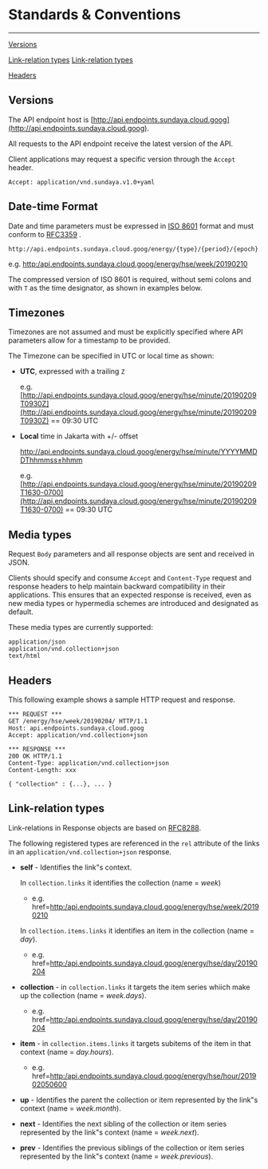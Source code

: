 # Standards & Conventions
---
[Versions](#versions)

[Link-relation types](Overview#link-relation-types)
[Link-relation types](#link-relation-types)

[Headers](Overview#headers)

## Versions
The API endpoint host is [http://api.endpoints.sundaya.cloud.goog](http://api.endpoints.sundaya.cloud.goog). 

All requests to the API endpoint receive the latest version of the API.     

Client applications may request a specific version through the `Accept` header.

    Accept: application/vnd.sundaya.v1.0+yaml

## Date-time Format
Date and time parameters must be expressed in [ISO 8601](https://en.wikipedia.org/wiki/ISO_8601) format and must conform to [RFC3359](https://tools.ietf.org/html/rfc3339) .

    http://api.endpoints.sundaya.cloud.goog/energy/{type}/{period}/{epoch}

e.g. [http:/api.endpoints.sundaya.cloud.goog/energy/hse/week/20190210](http:/api.endpoints.sundaya.cloud.goog/energy/hse/week/20190210)

The compressed version of ISO 8601 is required, without semi colons and with `T` as the time designator, as shown in examples below.


## Timezones
Timezones are not assumed and must be explicitly specified where API parameters allow for a timestamp to be provided. 

The Timezone can be specified in UTC or local time as shown:

- __UTC__, expressed with a trailing `Z` 

    e.g. [http://api.endpoints.sundaya.cloud.goog/energy/hse/minute/20190209T0930Z](http://api.endpoints.sundaya.cloud.goog/energy/hse/minute/20190209T0930Z) == 09:30 UTC

- __Local__ time in Jakarta with +/- offset 

    http://api.endpoints.sundaya.cloud.goog/energy/hse/minute/YYYYMMDDThhmmss±hhmm

    e.g. [http://api.endpoints.sundaya.cloud.goog/energy/hse/minute/20190209T1630-0700](http://api.endpoints.sundaya.cloud.goog/energy/hse/minute/20190209T1630-0700) == 09:30 UTC
## Media types
Request `Body` parameters and all response objects are sent and received in JSON. 

Clients should specify and consume `Accept` and `Content-Type` request and response headers to help maintain backward compatibility in their applications. This ensures that an expected response is received, even as new media types or hypermedia schemes are introduced and designated as default.

These media types are currently supported:

    application/json 
    application/vnd.collection+json
    text/html

## Headers
This following example shows a sample HTTP request and response.
```
*** REQUEST ***	
GET /energy/hse/week/20190204/ HTTP/1.1	
Host: api.endpoints.sundaya.cloud.goog
Accept: application/vnd.collection+json	
    
*** RESPONSE ***	
200 OK HTTP/1.1	
Content-Type: application/vnd.collection+json	
Content-Length: xxx	
    
{ "collection" : {...}, ... }
```

## Link-relation types
[](#link-relation-types)
Link-relations in Response objects are based on [RFC8288](https://tools.ietf.org/html/rfc8288#page-6). 

The following registered types are referenced in the `rel` attribute of the links in an `application/vnd.collection+json` response. 
- **self**	- Identifies the link"s context.

    In `collection.links` it identifies the collection (name = *week*)            

    - e.g. href=<a>[http:/api.endpoints.sundaya.cloud.goog/energy/hse/week/20190210](http:/api.endpoints.sundaya.cloud.goog/energy/hse/week/20190210)</a>

    In `collection.items.links` it identifies an item in the collection (name = *day*).
    - e.g. href=<a>[http:/api.endpoints.sundaya.cloud.goog/energy/hse/day/20190204](http:/api.endpoints.sundaya.cloud.goog/energy/hse/day/20190204)</a>

- **collection** - in `collection.links` it targets the item series whiich make up the collection (name = *week.days*).
    
    - e.g. href=<a>[http:/api.endpoints.sundaya.cloud.goog/energy/hse/day/20190204](http:/api.endpoints.sundaya.cloud.goog/energy/hse/day/20190204)</a>

- **item** - in `collection.items.links` it targets subitems of the item in that context (name = *day.hours*).

    - e.g. href=<a>[http:/api.endpoints.sundaya.cloud.goog/energy/hse/hour/201902050600](http:/api.endpoints.sundaya.cloud.goog/energy/hse/hour/201902050600)</a>

- **up** - Identifies the parent the collection or item represented by the link"s context (name = *week.month*).
    
- **next** - Identifies the next sibling of the collection or item series represented by the link"s context (name = *week.next*).

- **prev** - Identifies the previous siblings of the collection or item series represented by the link"s context (name = *week.previous*).
    
